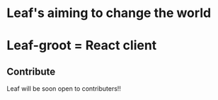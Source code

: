 # Leaf's aiming to change the world

# Leaf-groot = React client

## Contribute

Leaf will be soon open to contributers!!
